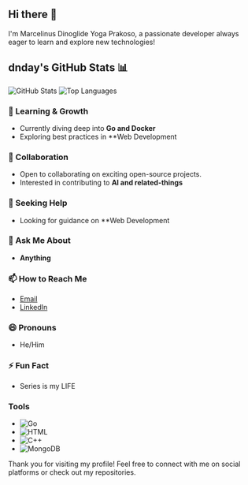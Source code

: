 ## Hi there 👋

I'm Marcelinus Dinoglide Yoga Prakoso, a passionate developer always eager to learn and explore new technologies!

## dnday's GitHub Stats 📊
![GitHub Stats](https://github-readme-stats.vercel.app/api?username=dnday&show_icons=true&theme=radical)
![Top Languages](https://github-readme-stats.vercel.app/api/top-langs/?username=dnday&layout=compact&theme=radical)

### 🌱 Learning & Growth
- Currently diving deep into **Go and Docker**
- Exploring best practices in **Web Development

### 👯 Collaboration
- Open to collaborating on exciting open-source projects.
- Interested in contributing to **AI and related-things**

### 🤔 Seeking Help
- Looking for guidance on **Web Development

### 💬 Ask Me About
- **Anything**

### 📫 How to Reach Me
- [Email](mailto:marceldino9@gmail.com)
- [LinkedIn](https://www.linkedin.com/in/marcelinus-dinoglide-yoga-prakoso)

### 😄 Pronouns
- He/Him 

### ⚡ Fun Fact
- Series is my LIFE

### Tools
- ![Go](https://img.shields.io/badge/Code-Go-blue)
- ![HTML](https://img.shields.io/badge/Code-HTML-orange)
- ![C++](https://img.shields.io/badge/Code-C++-blue)
- ![MongoDB](https://img.shields.io/badge/Database-MongoDB-green)


Thank you for visiting my profile! Feel free to connect with me on social platforms or check out my repositories.
